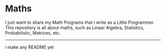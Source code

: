 # Maths
I just want to share my Math Programs that i write as a Little Programmer. This repository is all about maths, such as Linear Algebra, Statistics, Probabilistic, Matrices, etc.

-------------------------------------------------------------------------------------------------------------------------------
i make any README yet
